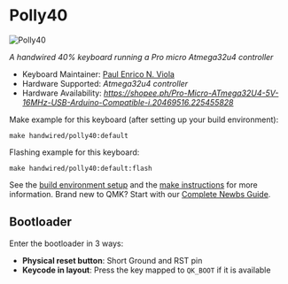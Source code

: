 # Polly40

![Polly40](https://i.imgur.com/QJCQcFAh.jpg)

*A handwired 40% keyboard running a Pro micro Atmega32u4 controller*

* Keyboard Maintainer: [Paul Enrico N. Viola](https://github.com/PollyV1)
* Hardware Supported: *Atmega32u4 controller*
* Hardware Availability: *https://shopee.ph/Pro-Micro-ATmega32U4-5V-16MHz-USB-Arduino-Compatible-i.20469516.225455828*

Make example for this keyboard (after setting up your build environment):

    make handwired/polly40:default

Flashing example for this keyboard:

    make handwired/polly40:default:flash

See the [build environment setup](https://docs.qmk.fm/#/getting_started_build_tools) and the [make instructions](https://docs.qmk.fm/#/getting_started_make_guide) for more information. Brand new to QMK? Start with our [Complete Newbs Guide](https://docs.qmk.fm/#/newbs).

## Bootloader

Enter the bootloader in 3 ways:

* **Physical reset button**: Short Ground and RST pin
* **Keycode in layout**: Press the key mapped to `QK_BOOT` if it is available